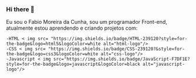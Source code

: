 ### Hi there 👋

Eu sou o Fabio Moreira da Cunha, sou um programador Front-end, atualmente estou aprendendo e criando projetos com:

    -HTML < img src= "https://img.shields.io/badge/HTML-239120?style=for-the-badge&logo=html5&logoColor=white alt="html-logo"/>
    -CSS < img src= "https://img.shields.io/badge/CSS-239120?&style=for-the-badge&logo=css3&logoColor=white alt="css-logo"/>
    -Javascript < img src="https://img.shields.io/badge/JavaScript-F7DF1E?style=for-the-badge&logo=javascript&logoColor=black alt="javascript-logo"/>
